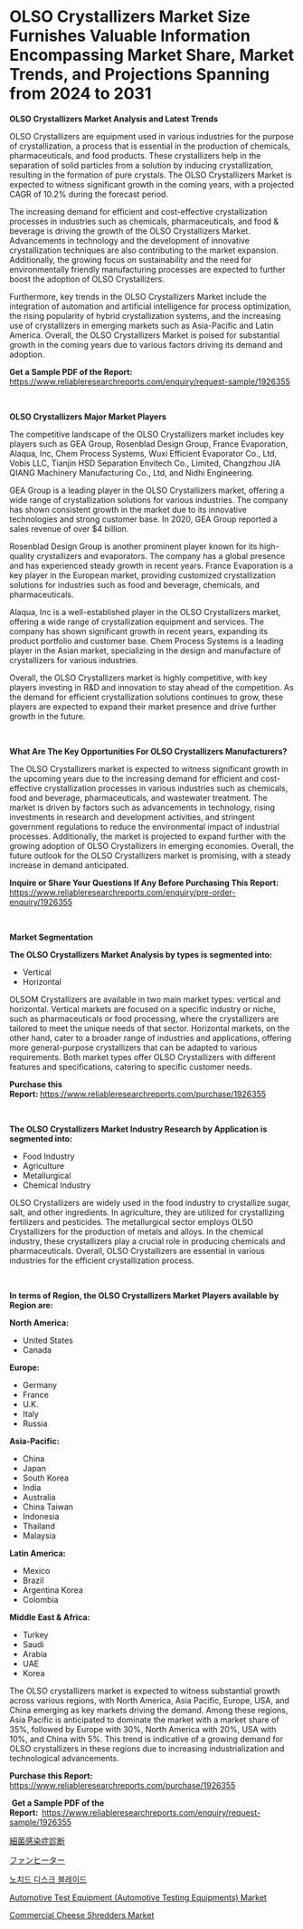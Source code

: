 <p><h1>OLSO Crystallizers Market Size Furnishes Valuable Information Encompassing Market Share, Market Trends, and Projections Spanning from 2024 to 2031</h1></p><p><strong>OLSO Crystallizers Market Analysis and Latest Trends</strong></p>
<p><p>OLSO Crystallizers are equipment used in various industries for the purpose of crystallization, a process that is essential in the production of chemicals, pharmaceuticals, and food products. These crystallizers help in the separation of solid particles from a solution by inducing crystallization, resulting in the formation of pure crystals. The OLSO Crystallizers Market is expected to witness significant growth in the coming years, with a projected CAGR of 10.2% during the forecast period.</p><p>The increasing demand for efficient and cost-effective crystallization processes in industries such as chemicals, pharmaceuticals, and food & beverage is driving the growth of the OLSO Crystallizers Market. Advancements in technology and the development of innovative crystallization techniques are also contributing to the market expansion. Additionally, the growing focus on sustainability and the need for environmentally friendly manufacturing processes are expected to further boost the adoption of OLSO Crystallizers.</p><p>Furthermore, key trends in the OLSO Crystallizers Market include the integration of automation and artificial intelligence for process optimization, the rising popularity of hybrid crystallization systems, and the increasing use of crystallizers in emerging markets such as Asia-Pacific and Latin America. Overall, the OLSO Crystallizers Market is poised for substantial growth in the coming years due to various factors driving its demand and adoption.</p></p>
<p><strong>Get a Sample PDF of the Report:&nbsp;</strong> <a href="https://www.reliableresearchreports.com/enquiry/request-sample/1926355">https://www.reliableresearchreports.com/enquiry/request-sample/1926355</a></p>
<p>&nbsp;</p>
<p><strong>OLSO Crystallizers Major Market Players</strong></p>
<p><p>The competitive landscape of the OLSO Crystallizers market includes key players such as GEA Group, Rosenblad Design Group, France Evaporation, Alaqua, Inc, Chem Process Systems, Wuxi Efficient Evaporator Co., Ltd, Vobis LLC, Tianjin HSD Separation Envitech Co., Limited, Changzhou JIA QIANG Machinery Manufacturing Co., Ltd, and Nidhi Engineering.</p><p>GEA Group is a leading player in the OLSO Crystallizers market, offering a wide range of crystallization solutions for various industries. The company has shown consistent growth in the market due to its innovative technologies and strong customer base. In 2020, GEA Group reported a sales revenue of over $4 billion.</p><p>Rosenblad Design Group is another prominent player known for its high-quality crystallizers and evaporators. The company has a global presence and has experienced steady growth in recent years. France Evaporation is a key player in the European market, providing customized crystallization solutions for industries such as food and beverage, chemicals, and pharmaceuticals.</p><p>Alaqua, Inc is a well-established player in the OLSO Crystallizers market, offering a wide range of crystallization equipment and services. The company has shown significant growth in recent years, expanding its product portfolio and customer base. Chem Process Systems is a leading player in the Asian market, specializing in the design and manufacture of crystallizers for various industries.</p><p>Overall, the OLSO Crystallizers market is highly competitive, with key players investing in R&D and innovation to stay ahead of the competition. As the demand for efficient crystallization solutions continues to grow, these players are expected to expand their market presence and drive further growth in the future.</p></p>
<p>&nbsp;</p>
<p><strong>What Are The Key Opportunities For OLSO Crystallizers Manufacturers?</strong></p>
<p><p>The OLSO Crystallizers market is expected to witness significant growth in the upcoming years due to the increasing demand for efficient and cost-effective crystallization processes in various industries such as chemicals, food and beverage, pharmaceuticals, and wastewater treatment. The market is driven by factors such as advancements in technology, rising investments in research and development activities, and stringent government regulations to reduce the environmental impact of industrial processes. Additionally, the market is projected to expand further with the growing adoption of OLSO Crystallizers in emerging economies. Overall, the future outlook for the OLSO Crystallizers market is promising, with a steady increase in demand anticipated.</p></p>
<p><strong>Inquire or Share Your Questions If Any Before Purchasing This Report:</strong> <a href="https://www.reliableresearchreports.com/enquiry/pre-order-enquiry/1926355">https://www.reliableresearchreports.com/enquiry/pre-order-enquiry/1926355</a></p>
<p>&nbsp;</p>
<p><strong>Market Segmentation</strong></p>
<p><strong>The OLSO Crystallizers Market Analysis by types is segmented into:</strong></p>
<p><ul><li>Vertical</li><li>Horizontal</li></ul></p>
<p><p>OLSOM Crystallizers are available in two main market types: vertical and horizontal. Vertical markets are focused on a specific industry or niche, such as pharmaceuticals or food processing, where the crystallizers are tailored to meet the unique needs of that sector. Horizontal markets, on the other hand, cater to a broader range of industries and applications, offering more general-purpose crystallizers that can be adapted to various requirements. Both market types offer OLSO Crystallizers with different features and specifications, catering to specific customer needs.</p></p>
<p><strong>Purchase this Report:&nbsp;</strong><a href="https://www.reliableresearchreports.com/purchase/1926355">https://www.reliableresearchreports.com/purchase/1926355</a></p>
<p>&nbsp;</p>
<p><strong>The OLSO Crystallizers Market Industry Research by Application is segmented into:</strong></p>
<p><ul><li>Food Industry</li><li>Agriculture</li><li>Metallurgical</li><li>Chemical Industry</li></ul></p>
<p><p>OLSO Crystallizers are widely used in the food industry to crystallize sugar, salt, and other ingredients. In agriculture, they are utilized for crystallizing fertilizers and pesticides. The metallurgical sector employs OLSO Crystallizers for the production of metals and alloys. In the chemical industry, these crystallizers play a crucial role in producing chemicals and pharmaceuticals. Overall, OLSO Crystallizers are essential in various industries for the efficient crystallization process.</p></p>
<p>&nbsp;</p>
<p><strong>In terms of Region, the OLSO Crystallizers Market Players available by Region are:</strong></p>
<p>
    <p> <strong> North America: </strong>
        <ul>
            <li>United States</li>
            <li>Canada</li>
        </ul>
        </p> 
    <p> <strong> Europe: </strong>
        <ul>
            <li>Germany</li>
            <li>France</li>
            <li>U.K.</li>
            <li>Italy</li>
            <li>Russia</li>
        </ul>
        </p> 
    <p> <strong> Asia-Pacific: </strong>
        <ul>
            <li>China</li>
            <li>Japan</li>
            <li>South Korea</li>
            <li>India</li>
            <li>Australia</li>
            <li>China Taiwan</li>
            <li>Indonesia</li>
            <li>Thailand</li>
            <li>Malaysia</li>
        </ul>
        </p> 
    <p> <strong> Latin America: </strong>
        <ul>
            <li>Mexico</li>
            <li>Brazil</li>
            <li>Argentina Korea</li>
            <li>Colombia</li>
        </ul>
        </p> 
    <p> <strong> Middle East & Africa: </strong>
        <ul>
            <li>Turkey</li>
            <li>Saudi</li>
            <li>Arabia</li>
            <li>UAE</li>
            <li>Korea</li>
        </ul>
    </p>
    </p>
<p><p>The OLSO crystallizers market is expected to witness substantial growth across various regions, with North America, Asia Pacific, Europe, USA, and China emerging as key markets driving the demand. Among these regions, Asia Pacific is anticipated to dominate the market with a market share of 35%, followed by Europe with 30%, North America with 20%, USA with 10%, and China with 5%. This trend is indicative of a growing demand for OLSO crystallizers in these regions due to increasing industrialization and technological advancements.</p></p>
<p><strong>Purchase this Report: </strong><a href="https://www.reliableresearchreports.com/purchase/1926355">https://www.reliableresearchreports.com/purchase/1926355</a></p>
<p>&nbsp;<strong>Get a Sample PDF of the Report:&nbsp;&nbsp;</strong><a href="https://www.reliableresearchreports.com/enquiry/request-sample/1926355">https://www.reliableresearchreports.com/enquiry/request-sample/1926355</a></p>
<p><strong></strong></p>
<p><p><a href="https://github.com/ksxzwxabcuynh011/Market-Research-Report-List-1/blob/main/2974099184583.md">細菌感染症診断</a></p><p><a href="https://medium.com/@yvettelesch/%E3%83%95%E3%82%A1%E3%83%B3%E3%83%92%E3%83%BC%E3%82%BF%E3%83%BC%E3%81%AE%E5%B8%82%E5%A0%B4%E5%8B%95%E5%90%91%E3%81%8A%E3%82%88%E3%81%B3%E5%B8%82%E5%A0%B4%E5%88%86%E6%9E%90%E3%81%AF-2024%E5%B9%B4%E3%81%8B%E3%82%892031%E5%B9%B4%E3%81%BE%E3%81%A7%E3%81%AE%E6%9C%9F%E9%96%93%E3%81%AB%E4%BA%88%E6%B8%AC%E3%81%95%E3%82%8C%E3%81%A6%E3%81%84%E3%81%BE%E3%81%99-e4d4e339adf7">ファンヒーター</a></p><p><a href="https://medium.com/@sammyultyylrich9067856/%EB%85%B8%EC%B9%AD-%EB%94%94%EC%8A%A4%ED%81%AC-%EB%B8%94%EB%A0%88%EC%9D%B4%EB%93%9C-%EC%8B%9C%EC%9E%A5%EC%9D%80-%EC%8B%9C%EC%9E%A5-%EC%A0%90%EC%9C%A0%EC%9C%A8-%ED%81%AC%EA%B8%B0-%EB%B0%8F-2031%EB%85%84%EA%B9%8C%EC%A7%80-%EC%98%88%EC%83%81%EB%90%98%EB%8A%94-%EC%98%88%EC%B8%A1%EC%97%90-%EC%B4%88%EC%A0%90%EC%9D%84-%EB%A7%9E%EC%B6%94%EA%B3%A0-%EC%9E%88%EC%8A%B5%EB%8B%88%EB%8B%A4-e67e41483993">노치드 디스크 블레이드</a></p><p><a href="https://unruly-ladybug-44b.notion.site/Global-Automotive-Test-Equipment-Automotive-Testing-Equipments-Market-by-Types-Applications-and--ce07ef3fae96466e9de0a1f3d3f4bcf3">Automotive Test Equipment (Automotive Testing Equipments) Market</a></p><p><a href="https://github.com/dx0328/Market-Research-Report-List-1/blob/main/commercial-cheese-shredders-market.md">Commercial Cheese Shredders Market</a></p></p>